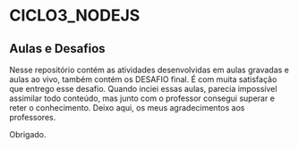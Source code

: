 # CICLO3_NODEJS

## Aulas e Desafios

Nesse repositório contém as atividades desenvolvidas em aulas gravadas e aulas ao vivo, também contém os DESAFIO final.
É com muita satisfação que entrego esse desafio. Quando inciei essas aulas, parecia impossível assimilar todo conteúdo,
mas junto com o professor consegui superar e reter o conhecimento. Deixo aqui, os meus agradecimentos aos professores.

Obrigado.
